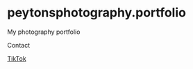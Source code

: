 # peytonsphotography.portfolio

My photography portfolio

Contact

[TikTok](https://www.tiktok.com/@peyton.s.photography?)
